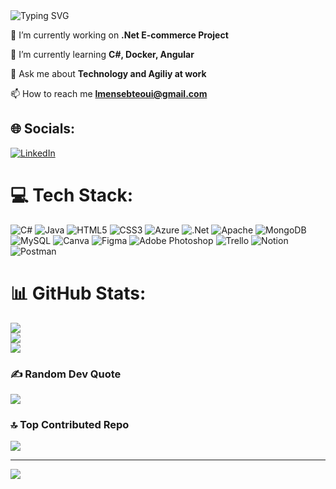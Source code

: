 

<img src="https://readme-typing-svg.herokuapp.com?font=Righteous&size=33&duration=3000&pause=1&color=000000&center=true&vCenter=true&random=false&width=500&height=70&lines=Hi+there+%F0%9F%91%8B;I'm+Imen+Sebteoui+!" alt="Typing SVG" />

🔭 I’m currently working on **.Net E-commerce Project**
 
 🌱 I’m currently learning **C#, Docker, Angular**

💬 Ask me about **Technology and Agiliy at work**

📫 How to reach me **lmensebteoui@gmail.com**


## 🌐 Socials:
[![LinkedIn](https://img.shields.io/badge/LinkedIn-%230077B5.svg?logo=linkedin&logoColor=white)](https://linkedin.com/in/https://www.linkedin.com/in/imensebteoui/) 

# 💻 Tech Stack:
![C#](https://img.shields.io/badge/c%23-%23239120.svg?style=for-the-badge&logo=csharp&logoColor=white) ![Java](https://img.shields.io/badge/java-%23ED8B00.svg?style=for-the-badge&logo=openjdk&logoColor=white) ![HTML5](https://img.shields.io/badge/html5-%23E34F26.svg?style=for-the-badge&logo=html5&logoColor=white) ![CSS3](https://img.shields.io/badge/css3-%231572B6.svg?style=for-the-badge&logo=css3&logoColor=white) ![Azure](https://img.shields.io/badge/azure-%230072C6.svg?style=for-the-badge&logo=microsoftazure&logoColor=white) ![.Net](https://img.shields.io/badge/.NET-5C2D91?style=for-the-badge&logo=.net&logoColor=white) ![Apache](https://img.shields.io/badge/apache-%23D42029.svg?style=for-the-badge&logo=apache&logoColor=white) ![MongoDB](https://img.shields.io/badge/MongoDB-%234ea94b.svg?style=for-the-badge&logo=mongodb&logoColor=white) ![MySQL](https://img.shields.io/badge/mysql-%2300000f.svg?style=for-the-badge&logo=mysql&logoColor=white) ![Canva](https://img.shields.io/badge/Canva-%2300C4CC.svg?style=for-the-badge&logo=Canva&logoColor=white) ![Figma](https://img.shields.io/badge/figma-%23F24E1E.svg?style=for-the-badge&logo=figma&logoColor=white) ![Adobe Photoshop](https://img.shields.io/badge/adobe%20photoshop-%2331A8FF.svg?style=for-the-badge&logo=adobe%20photoshop&logoColor=white) ![Trello](https://img.shields.io/badge/Trello-%23026AA7.svg?style=for-the-badge&logo=Trello&logoColor=white) ![Notion](https://img.shields.io/badge/Notion-%23000000.svg?style=for-the-badge&logo=notion&logoColor=white) ![Postman](https://img.shields.io/badge/Postman-FF6C37?style=for-the-badge&logo=postman&logoColor=white)
# 📊 GitHub Stats:
![](https://github-readme-stats.vercel.app/api?username=ImenSebteoui&theme=default&hide_border=false&include_all_commits=true&count_private=true)<br/>
![](https://github-readme-streak-stats.herokuapp.com/?user=ImenSebteoui&theme=default&hide_border=false)<br/>
![](https://github-readme-stats.vercel.app/api/top-langs/?username=ImenSebteoui&theme=default&hide_border=false&include_all_commits=true&count_private=true&layout=compact)

### ✍️ Random Dev Quote
![](https://quotes-github-readme.vercel.app/api?type=horizontal&theme=light)

### 🔝 Top Contributed Repo
![](https://github-contributor-stats.vercel.app/api?username=ImenSebteoui&limit=5&theme=flat&combine_all_yearly_contributions=true)

---
[![](https://visitcount.itsvg.in/api?id=ImenSebteoui&icon=6&color=1)](https://visitcount.itsvg.in)

<!-- Proudly created with GPRM ( https://gprm.itsvg.in ) -->

